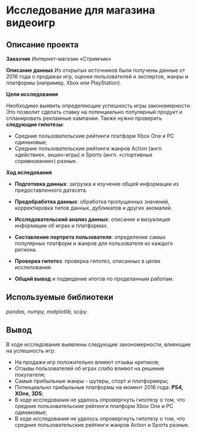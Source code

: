 # Исследование для магазина видеоигр

## **Описание проекта**

**Заказчик** 
Интернет-магазин «Стримчик»

**Описание данных** 
Из открытых источников были получены данные от 2016 года о продажах игр, оценки пользователей и экспертов, жанры и платформы (например, Xbox или PlayStation). 

**Цели исследования**

Необходимо выявить определяющие успешность игры закономерности. Это позволит сделать ставку на потенциально популярный продукт и спланировать рекламные кампании. Также нужно проверить **следующие гипотезы**:

- Средние пользовательские рейтинги платформ Xbox One и PC одинаковые;
- Средние пользовательские рейтинги жанров Action (англ. «действие», экшен-игры) и Sports (англ. «спортивные соревнования») разные.

**Ход иследования**

- **Подготовка данных**: загрузка и изучение общей информации из предоставленного датасета.

- **Предобработка данных**: обработка пропущенных значений, корректировка типов данных, дубликатов и других аномалий.

- **Исследовательский анализ данных**: описание и визуалиция информации об играх и платформах.

- **Составление портрета пользователя**: определение самых популярных платформ и жанров для пользователя из каждого региона.

- **Проверка гипотез**: проверка гипотез, описанных в целях исслелования.

- **Общий вывод** и подведение итогов по проделанным работам.

## Используемые библиотеки
*pandas, numpy, matplotlib, scipy*

## Вывод
В ходе исследования выявлены следующие закономерности, влияющие на успешность игр:
- На продажи игр положительно влияют отзывы критиков;
- Отзывы пользователей об играх слабо влияют на решение покупателя;
- Самые прибыльные жанры - шутеры, спорт и платформеры;
- Потенциально прибыльные платформы на момент 2016 года: **PS4, XOne, 3DS**;
- В ходе исследования не удалось опровергнуть гипотезу о том, что средние пользовательские рейтинги платформ Xbox One и PC одинаковые;
- В ходе исследования не удалось опровергнуть гипотезу о том, что средние пользовательские рейтинги жанров Action  и Sports разные.
